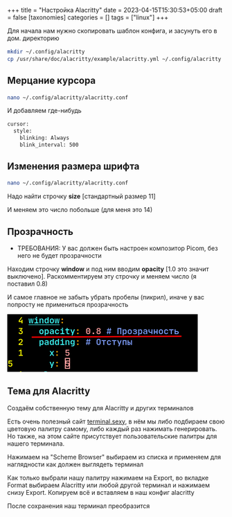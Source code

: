+++
title = "Настройка Alacritty"
date = 2023-04-15T15:30:53+05:00
draft = false
[taxonomies]
categories = []
tags = ["linux"]
+++

Для начала нам нужно скопировать шаблон конфига, и засунуть его в дом. директорию

```sh
mkdir ~/.config/alacritty
cp /usr/share/doc/alacritty/example/alacritty.yml ~/.config/alacritty
```

## Мерцание курсора

```sh
nano ~/.config/alacritty/alacritty.conf
```

И добавляем где-нибудь

```
cursor:
  style:
    blinking: Always
    blink_interval: 500
```

## Изменения размера шрифта

```sh
nano ~/.config/alacritty/alacritty.conf
```

Надо найти строчку **size** [стандартный размер 11]

И меняем это число побольше (для меня это 14)

## Прозрачность

- ТРЕБОВАНИЯ: У вас должен быть настроен композитор Picom, без него не будет прозрачности

Находим строчку **window** и под ним вводим **opacity** [1.0 это значит выключено]. Раскомментируем эту строчку и меняем число (я поставил 0.8)

И самое главное не забыть убрать пробелы (пикрил), иначе у вас попросту не примениться прозрачность

![](/images/terminal-alacritty/transparency.png)

## Тема для Alacritty

Создаём собственную тему для Alacritty и других терминалов

Есть очень полезный сайт [terminal.sexy](https://terminal.sexy), в нём мы либо подбираем свою цветовую палитру самому, либо каждый раз нажимать генерировать. Но также, на этом сайте присутствует пользовательские палитры для нашего терминала.

Нажимаем на "Scheme Browser" выбираем из списка и применяем для наглядности как должен выглядеть терминал

Как только выбрали нашу палитру нажимаем на Export, во вкладке Format выбираем Alacritty или любой другой терминал и нажимаем снизу Export. Копируем всё и вставляем в наш конфиг alacritty

После сохранения наш терминал преобразится
